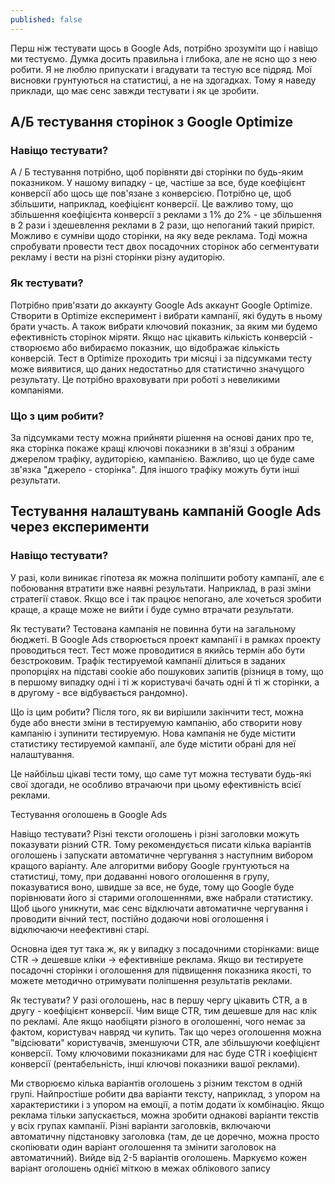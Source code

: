 ```yaml
---
published: false
---
```

Перш ніж тестувати щось в Google Ads, потрібно зрозуміти що і навіщо ми тестуємо. Думка досить правильна і глибока, але не ясно що з нею робити. Я не люблю припускати і вгадувати та тестую все підряд. Мої висновки грунтуються на статистиці, а не на здогадках. Тому я наведу приклади, що має сенс завжди тестувати і як це зробити.

## А/Б тестування сторінок з Google Optimize

### Навіщо тестувати?
А / Б тестування потрібно, щоб порівняти дві сторінки по будь-яким показником. У нашому випадку - це, частіше за все, буде коефіцієнт конверсії або щось ще пов'язане з конверсією. Потрібно це, щоб збільшити, наприклад, коефіцієнт конверсії. Це важливо тому, що збільшення коефіцієнта конверсії з реклами з 1% до 2% - це збільшення в 2 рази і здешевлення реклами в 2 рази, що непоганий такий приріст. Можливо є сумніви щодо сторінки, на яку веде реклама. Тоді можна спробувати провести тест двох посадочних сторінок або сегментувати рекламу і вести на різні сторінки різну аудиторію.

### Як тестувати?
Потрібно прив'язати до аккаунту Google Ads аккаунт Google Optimize. Створити в Optimize експеримент і вибрати кампанії, які будуть в ньому брати участь. А також вибрати ключовий показник, за яким ми будемо ефективність сторінок міряти. Якщо нас цікавить кількість конверсій - створюємо або вибираємо показник, що відображає кількість конверсій. Тест в Optimize проходить три місяці і за підсумками тесту може виявитися, що даних недостатньо для статистично значущого результату. Це потрібно враховувати при роботі з невеликими компаніями.

### Що з цим робити?
За підсумками тесту можна прийняти рішення на основі даних про те, яка сторінка покаже кращі ключові показники в зв'язці з обраним джерелом трафіку, аудиторією, кампанією. Важливо, що це буде саме зв'язка "джерело - сторінка". Для іншого трафіку можуть бути інші результати.

## Тестування налаштувань кампаній Google Ads через експерименти

### Навіщо тестувати?
У разі, коли виникає гіпотеза як можна поліпшити роботу кампанії, але є побоювання втратити вже наявні результати. Наприклад, в разі зміни стратегії ставок. Якщо все і так працює непогано, але хочеться зробити краще, а краще може не вийти і буде сумно втрачати результати.

Як тестувати?
Тестована кампанія не повинна бути на загальному бюджеті. В Google Ads створюється проект кампанії і в рамках проекту проводиться тест. Тест може проводитися в якийсь термін або бути безстроковим. Трафік тестируемой кампанії ділиться в заданих пропорціях на підставі cookie або пошукових запитів (різниця в тому, що в першому випадку одні і ті ж користувачі бачать одні й ті ж сторінки, а в другому - все відбувається рандомно).

Що із цим робити?
Після того, як ви вирішили закінчити тест, можна буде або внести зміни в тестируемую кампанію, або створити нову кампанію і зупинити тестируемую. Нова кампанія не буде містити статистику тестируемой кампанії, але буде містити обрані для неї налаштування.


Це найбільш цікаві тести тому, що саме тут можна тестувати будь-які свої здогади, не особливо втрачаючи при цьому ефективність всієї реклами.

Тестування оголошень в Google Ads

Навіщо тестувати?
Різні тексти оголошень і різні заголовки можуть показувати різний CTR. Тому рекомендується писати кілька варіантів оголошень і запускати автоматичне чергування з наступним вибором кращого варіанту. Але алгоритми вибору Google грунтуються на статистиці, тому, при додаванні нового оголошення в групу, показуватися воно, швидше за все, не буде, тому що Google буде порівнювати його зі старими оголошеннями, вже набрали статистику. Щоб цього уникнути, має сенс відключати автоматичне чергування і проводити вічний тест, постійно додаючи нові оголошення і відключаючи неефективні старі.

Основна ідея тут така ж, як у випадку з посадочними сторінками: вище CTR -> дешевше кліки -> ефективніше реклама. Якщо ви тестируете посадочні сторінки і оголошення для підвищення показника якості, то можете методично отримувати поліпшення результатів реклами.

Як тестувати?
У разі оголошень, нас в першу чергу цікавить CTR, а в другу - коефіцієнт конверсії. Чим вище CTR, тим дешевше для нас клік по рекламі. Але якщо наобіцяти різного в оголошенні, чого немає за фактом, користувач навряд чи купить. Так що через оголошення можна "відсіювати" користувачів, зменшуючи CTR, але збільшуючи коефіцієнт конверсії. Тому ключовими показниками для нас буде CTR і коефіцієнт конверсії (рентабельність, інші ключові показники вашої реклами).

Ми створюємо кілька варіантів оголошень з різним текстом в одній групі. Найпростіше робити два варіанти тексту, наприклад, з упором на характеристики і з упором на емоції, а потім додати їх комбінацію. Якщо реклама тільки запускається, можна зробити однакові варіанти текстів у всіх групах кампанії. Різні варіанти заголовків, включаючи автоматичну підстановку заголовка (там, де це доречно, можна просто скопіювати один варіант оголошення та змінити заголовок на автоматичний). Вийде від 2-5 варіантів оголошень. Маркуємо кожен варіант оголошень однієї міткою в межах облікового запису
